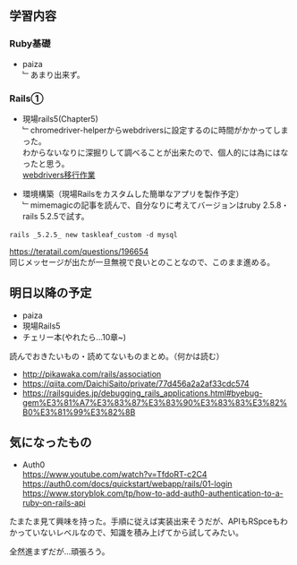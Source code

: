 ## 学習内容

### **Ruby基礎**

- paiza   
﹂あまり出来ず。

### **Rails①**

- 現場rails5(Chapter5)  
﹂chromedriver-helperからwebdriversに設定するのに時間がかかってしまった。        
わからないなりに深掘りして調べることが出来たので、個人的には為にはなったと思う。  
[webdrivers移行作業](https://github.com/saeyama/til/blob/main/05_RSpec/webdrivers.md)

- 環境構築（現場Railsをカスタムした簡単なアプリを製作予定）  
﹂mimemagicの記事を読んで、自分なりに考えてバージョンはruby 2.5.8・rails 5.2.5で試す。  
```
rails _5.2.5_ new taskleaf_custom -d mysql　
```
https://teratail.com/questions/196654  
同じメッセージが出たが一旦無視で良いとのことなので、このまま進める。  


## 明日以降の予定

- paiza
- 現場Rails5
- チェリー本(やれたら…10章~)    

読んでおきたいもの・読めてないものまとめ。（何かは読む）

- http://pikawaka.com/rails/association
- https://qiita.com/DaichiSaito/private/77d456a2a2af33cdc574
- https://railsguides.jp/debugging_rails_applications.html#byebug-gem%E3%81%A7%E3%83%87%E3%83%90%E3%83%83%E3%82%B0%E3%81%99%E3%82%8B    


## 気になったもの

- Auth0  
https://www.youtube.com/watch?v=TfdoRT-c2C4  
https://auth0.com/docs/quickstart/webapp/rails/01-login  
https://www.storyblok.com/tp/how-to-add-auth0-authentication-to-a-ruby-on-rails-api

たまたま見て興味を持った。手順に従えば実装出来そうだが、APIもRSpceもわかっていないレベルなので、知識を積み上げてから試してみたい。


全然進まずだが…頑張ろう。

